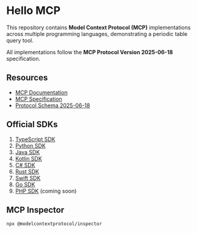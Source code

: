 # Hello MCP

This repository contains **Model Context Protocol (MCP)** implementations across multiple programming languages, demonstrating a periodic table query tool.

All implementations follow the **MCP Protocol Version 2025-06-18** specification.

## Resources

- [MCP Documentation](https://modelcontextprotocol.io/)
- [MCP Specification](https://spec.modelcontextprotocol.io/)
- [Protocol Schema 2025-06-18](https://github.com/modelcontextprotocol/modelcontextprotocol/blob/main/schema/2025-06-18/schema.ts)

## Official SDKs

1. [TypeScript SDK](https://github.com/modelcontextprotocol/typescript-sdk)
2. [Python SDK](https://github.com/modelcontextprotocol/python-sdk)
3. [Java SDK](https://github.com/modelcontextprotocol/java-sdk)
4. [Kotlin SDK](https://github.com/modelcontextprotocol/kotlin-sdk)
5. [C# SDK](https://github.com/modelcontextprotocol/csharp-sdk)
6. [Rust SDK](https://github.com/modelcontextprotocol/rust-sdk)
7. [Swift SDK](https://github.com/modelcontextprotocol/swift-sdk)
8. [Go SDK](https://github.com/modelcontextprotocol/go-sdk)
9. [PHP SDK](https://github.com/modelcontextprotocol/php-sdk) (coming soon)
 
## MCP Inspector

```sh
npx @modelcontextprotocol/inspector
```